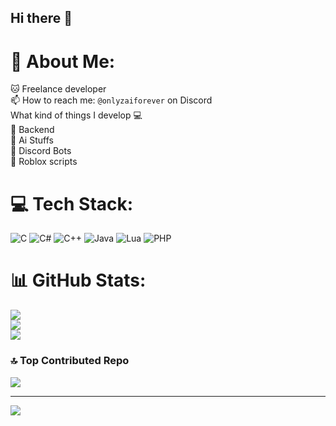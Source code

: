 ## Hi there 👋
# 💫 About Me:
🐱 Freelance developer<br>📫 How to reach me: `@onlyzaiforever` on Discord<br>What kind of things I develop 💻<br>🌚 Backend<br>🤖 Ai Stuffs<br>🤖 Discord Bots<br>📜 Roblox scripts


# 💻 Tech Stack:
![C](https://img.shields.io/badge/c-%2300599C.svg?style=for-the-badge&logo=c&logoColor=white) ![C#](https://img.shields.io/badge/c%23-%23239120.svg?style=for-the-badge&logo=csharp&logoColor=white) ![C++](https://img.shields.io/badge/c++-%2300599C.svg?style=for-the-badge&logo=c%2B%2B&logoColor=white) ![Java](https://img.shields.io/badge/java-%23ED8B00.svg?style=for-the-badge&logo=openjdk&logoColor=white) ![Lua](https://img.shields.io/badge/lua-%232C2D72.svg?style=for-the-badge&logo=lua&logoColor=white) ![PHP](https://img.shields.io/badge/php-%23777BB4.svg?style=for-the-badge&logo=php&logoColor=white)
# 📊 GitHub Stats:
![](https://github-readme-stats.vercel.app/api?username=TheCoderZai&theme=dark&hide_border=false&include_all_commits=true&count_private=false)<br/>
![](https://nirzak-streak-stats.vercel.app/?user=TheCoderZai&theme=dark&hide_border=false)<br/>
![](https://github-readme-stats.vercel.app/api/top-langs/?username=TheCoderZai&theme=dark&hide_border=false&include_all_commits=true&count_private=false&layout=compact)

### 🔝 Top Contributed Repo
![](https://github-contributor-stats.vercel.app/api?username=TheCoderZai&limit=5&theme=dark&combine_all_yearly_contributions=true)

---
[![](https://visitcount.itsvg.in/api?id=TheCoderZai&icon=0&color=0)](https://visitcount.itsvg.in)

<!-- Proudly created with GPRM ( https://gprm.itsvg.in ) -->
